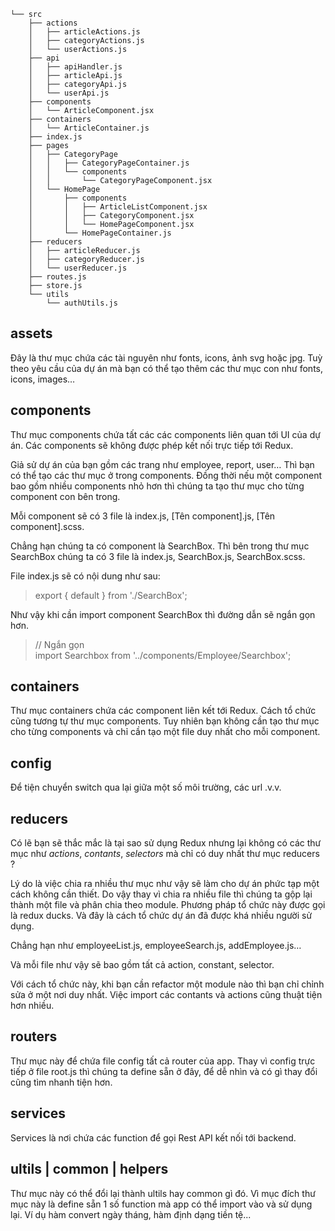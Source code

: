 ```
└── src
    ├── actions
    │   ├── articleActions.js
    │   ├── categoryActions.js
    │   └── userActions.js
    ├── api
    │   ├── apiHandler.js
    │   ├── articleApi.js
    │   ├── categoryApi.js
    │   └── userApi.js
    ├── components
    │   └── ArticleComponent.jsx
    ├── containers
    │   └── ArticleContainer.js
    ├── index.js
    ├── pages
    │   ├── CategoryPage
    │   │   ├── CategoryPageContainer.js
    │   │   └── components
    │   │       └── CategoryPageComponent.jsx
    │   └── HomePage
    │       ├── components
    │       │   ├── ArticleListComponent.jsx
    │       │   ├── CategoryComponent.jsx
    │       │   └── HomePageComponent.jsx
    │       └── HomePageContainer.js
    ├── reducers
    │   ├── articleReducer.js
    │   ├── categoryReducer.js
    │   └── userReducer.js
    ├── routes.js
    ├── store.js
    └── utils
        └── authUtils.js
```
## **assets**
Đây là thư mục chứa các tài nguyên như fonts, icons, ảnh svg hoặc jpg. Tuỳ theo yêu cầu của dự án mà bạn có thể tạo thêm các thư mục con như fonts, icons, images…

## **components**
Thư mục components chứa tất các các components liên quan tới UI của dự án. Các components sẽ không được phép kết nối trực tiếp tới Redux.

Giả sử dự án của bạn gồm các trang như employee, report, user… Thì bạn có thể tạo các thư mục ở trong components. Đồng thời nếu một component bao gồm nhiều components nhỏ hơn thì chúng ta tạo thư mục cho từng component con bên trong.

Mỗi component sẽ có 3 file là index.js, [Tên component].js, [Tên component].scss.

Chẳng hạn chúng ta có component là SearchBox. Thì bên trong thư mục SearchBox chúng ta có 3 file là index.js, SearchBox.js, SearchBox.scss.

File index.js sẽ có nội dung như sau:
> export { default } from './SearchBox';

Như vậy khi cần import component SearchBox thì đường dẫn sẽ ngắn gọn hơn.

> // Ngắn gọn \
> import Searchbox from '../components/Employee/Searchbox';

## **containers**
Thư mục containers chứa các component liên kết tới Redux. Cách tổ chức cũng tương tự thư mục components. Tuy nhiên bạn không cần tạo thư mục cho từng components và chỉ cần tạo một file duy nhất cho mỗi component.

## **config**
Để tiện chuyển switch qua lại giữa một số môi trường, các url .v.v.

## **reducers**
Có lẽ bạn sẽ thắc mắc là tại sao sử dụng Redux nhưng lại không có các thư mục như *actions*, *contants*, *selectors* mà chỉ có duy nhất thư mục reducers ?

Lý do là việc chia ra nhiều thư mục như vậy sẽ làm cho dự án phức tạp một cách không cần thiết. Do vậy thay vì chia ra nhiều file thì chúng ta gộp lại thành một file và phân chia theo module. Phương pháp tổ chức này được gọi là redux ducks. Và đây là cách tổ chức dự án đã được khá nhiều người sử dụng.

Chẳng hạn như employeeList.js, employeeSearch.js, addEmployee.js…

Và mỗi file như vậy sẽ bao gồm tất cả action, constant, selector.

Với cách tổ chức này, khi bạn cần refactor một module nào thì bạn chỉ chỉnh sửa ở một nơi duy nhất. Việc import các contants và actions cũng thuật tiện hơn nhiều.

## **routers**
Thư mục này để chứa file config tất cả router của app. Thay vì config trực tiếp ở file root.js thì chúng ta define sẵn ở đây, để dễ nhìn và có gì thay đổi cũng tìm nhanh tiện hơn.

## **services**
Services là nơi chứa các function để gọi Rest API kết nối tới backend.

## **ultils | common | helpers** 
Thư mục này có thể đổi lại thành ultils hay common gì đó. Vì mục đích thư mục này là define sẵn 1 số function mà app có thể import vào và sử dụng lại. Ví dụ hàm convert ngày tháng, hàm định dạng tiền tệ...
